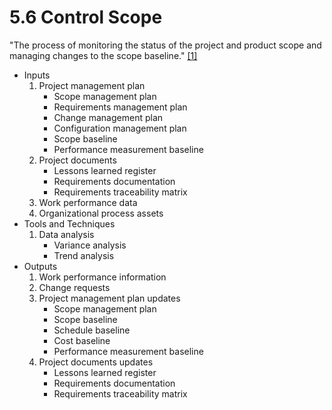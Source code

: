 # 5.6 Control Scope

"The process of monitoring the status of the project and product scope and
managing changes to the scope baseline." [[1]](../../home.md#references)

- Inputs
  1. Project management plan
     - Scope management plan
     - Requirements management plan
     - Change management plan
     - Configuration management plan
     - Scope baseline
     - Performance measurement baseline
  2. Project documents
     - Lessons learned register
     - Requirements documentation
     - Requirements traceability matrix
  3. Work performance data
  4. Organizational process assets
- Tools and Techniques
  1. Data analysis
     - Variance analysis
     - Trend analysis
- Outputs
  1. Work performance information
  2. Change requests
  3. Project management plan updates
     - Scope management plan
     - Scope baseline
     - Schedule baseline
     - Cost baseline
     - Performance measurement baseline
  4. Project documents updates
     - Lessons learned register
     - Requirements documentation
     - Requirements traceability matrix
